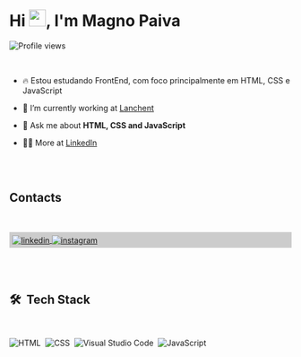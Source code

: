 
<h1 align="left">Hi <img src="https://raw.githubusercontent.com/kaueMarques/kaueMarques/master/hi.gif" height="30px">, I'm Magno Paiva</h1>
<p align="left"> <img src="https://komarev.com/ghpvc/?username=MagnoPaivaS&color=green" alt="Profile views" /> </p>

<br />

- 🔥 Estou estudando FrontEnd, com foco principalmente em HTML, CSS e JavaScript

- 🔭 I’m currently working at [Lanchent](https://www.lanche.net.br/)

- 💬 Ask me about **HTML, CSS and JavaScript**

- 👨‍💻 More at [LinkedIn](https://www.linkedin.com/in/magno-ps/)

<br />
<br />

## Contacts
<br />

<p align="left" style="background:#ccc; padding: 5px;">
<a href="https://www.linkedin.com/in/magno-ps/" target="_blank">
  <img align="center" src="https://img.shields.io/badge/-magnops-05122A?style=flat&logo=linkedin" alt="linkedin"/>
</a>
<a href="https://www.instagram.com/paiva.magno/" target="_blank">
 <img align="center" src="https://img.shields.io/badge/-magnopaiva-05122A?style=flat&logo=instagram" alt="instagram"/>
</a>
</p>

<br /><br />

## 🛠 &nbsp;Tech Stack
<br />

![HTML](https://img.shields.io/badge/-HTML-05122A?style=flat&logo=HTML5)&nbsp;
![CSS](https://img.shields.io/badge/-CSS-05122A?style=flat&logo=CSS3&logoColor=1572B6)&nbsp;
![Visual Studio Code](https://img.shields.io/badge/-Visual%20Studio%20Code-05122A?style=flat&logo=visual-studio-code&logoColor=007ACC)&nbsp;
![JavaScript](https://img.shields.io/badge/-JavaScript-05122A?style=flat&logo=javascript)&nbsp;